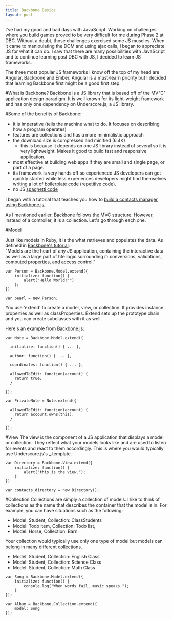 ```yaml
---
title: Backbone Basics
layout: post
---
```


I've had my good and bad days with JavaScript. Working on challenges where you build games proved to be very difficult for me during Phase 2 at DBC. Without a doubt, those challenges exercised some JS muscles. When it came to manipulating the DOM and using ajax calls, I began to appreciate JS for what it can do. I saw that there are many possibilities with JavaScript and to continue learning post DBC with JS, I decided to learn JS frameworks.

The three most popular JS frameworks I know off the top of my head are Angular, Backbone and Ember. Angular is a must-learn priority but I decided that learning Backbone first might be a good first step.

#What is Backbone?
Backbone is a JS library that is based off of the MV"C" application design paradigm. It is well known for its light-weight framework and has only one dependency on Underscore.js, a JS library.

#Some of the benefits of Backbone:

- it is imperative (tells the machine what to do. It focuses on describing how a program operates)
- features are collections and has a more minimalistic approach
- the download size is compressed and minified (6.4K)
	- this is because it depends on one JS library instead of several so it is very lightweight. Makes it good to build fast and responsive application.
- most effective at building web apps if they are small and single page, or part of a page.
- its framework is very hands off so experienced JS developers can get quickly started while less experiences developers might find themselves writing a lot of boilerplate code (repetitive code).
- no JS <a href="http://en.wikipedia.org/wiki/Spaghetti_code">spaghetti code</a>


I began with a tutorial that teaches you how to <a href="http://code.tutsplus.com/tutorials/build-a-contacts-manager-using-backbonejs-part-1--net-24277">build a contacts manager using Backbone.js.</a>

As I mentioned earlier, Backbone follows the MVC structure. However, instead of a controller, it is a collection. Let's go through each one.

#Model

Just like models in Ruby, it is the what retrieves and populates the data. As defined in <a href="http://backbonetutorials.com/what-is-a-model/">Backbone's tutorial</a>:<br>
	"Models are the heart of any JS application, containing the interactive data as well as a large part of hte logic surrounding it: conversions, validations, computed properties, and access control."



```
var Person = Backbone.Model.extend({
	initialize: function() {
		alert("Hello World!"")
	};
})

var pearl = new Person;
```

You use 'extend' to create a model, view, or collection. It provides instance properties as well as classProperties. Extend sets up the prototype chain and you can create subclasses with it as well.

Here's an example from <a href="http://backbonejs.org/#Model-extend">Backbone.js</a>:

```
var Note = Backbone.Model.extend({

  initialize: function() { ... },

  author: function() { ... },

  coordinates: function() { ... },

  allowedToEdit: function(account) {
    return true;
  }

});

var PrivateNote = Note.extend({

  allowedToEdit: function(account) {
    return account.owns(this);
  }

});
```

#View
The view is the component of a JS application that displays a model or collection. They reflect what your models looks like and are used to listen for events and react to them accordingly. This is where you would typically use Underscore.js's _.template.

```
var Directory = Backbone.View.extend({
	initialize: function() {
		alert("this is the view.");
	}
})

var contacts_directory = new Directory();
```

#Collection
Collections are simply a collection of models. I like to think of collections as the name that describes the container that the model is in. For example, you can have situations such as the following:

- Model: Student, Collection: ClassStudents
- Model: Todo item, Collection: Todo list,
- Model: Horse, Collection: Barn

Your collection would typically use only one type of model but models can belong in many different collections.

- Model: Student, Collection: English Class
- Model: Student, Collection: Science Class
- Model: Student, Collection: Math Class

```
var Song = Backbone.Model.extend({
	initialize: function() {
		console.log("When words fail, music speaks.");
	}
});

var Album = Backbone.Collection.extend({
	model: Song
});
```


